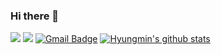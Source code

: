 ### Hi there 👋

<!--
**hyungmin19/hyungmin19** is a ✨ _special_ ✨ repository because its `README.md` (this file) appears on your GitHub profile.

Here are some ideas to get you started:

- 🔭 I’m currently working on ...
- 🌱 I’m currently learning ...
- 👯 I’m looking to collaborate on ...
- 🤔 I’m looking for help with ...
- 💬 Ask me about ...
- 📫 How to reach me: ...
- 😄 Pronouns: ...
- ⚡ Fun fact: ...
-->
<a href="https://velog.io/@hyungminjin" target="_blank"><img src="https://img.shields.io/badge/Velog-20c997?style=flat-square&logo=Vimeo&logoColor=white"/></a>
<a href="https://github.com/hyungmin19" target="_blank"><img src="https://img.shields.io/badge/Github-181717?style=flat-square&logo=Vimeo&logoColor=white"/></a>
[![Gmail Badge](https://img.shields.io/badge/Gmail-d14836?style=flat-square&logo=Gmail&logoColor=white&link=mailto:spartasparta819@gmail.com)](mailto:spartasparta819@gmail.com)
[![Hyungmin's github stats](https://github-readme-stats.vercel.app/api?username=hyungminjin)](https://github.com/anuraghazra/github-readme-stats)

